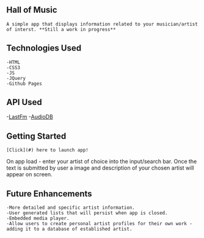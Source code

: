 ## Hall of Music 

    A simple app that displays information related to your musician/artist of interst. **Still a work in progress**

## Technologies Used
    -HTML
    -CSS3
    -JS
    -JQuery 
    -Github Pages 

## API Used
-[LastFm](https://www.last.fm/api/intro)
-[AudioDB](https://theaudiodb.com/api_guide.php)

## Getting Started 
    [Click](#) here to launch app!
On app load - enter your artist of choice into the input/search bar. Once the text is submitted by user a image and description of your chosen artist will appear on screen.



## Future Enhancements 
    -More detailed and specific artist information. 
    -User generated lists that will persist when app is closed. 
    -Embedded media player. 
    -Allow users to create personal artist profiles for their own work - adding it to a database of established artist. 